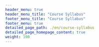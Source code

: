 ```yaml
---
header_menu: true
header_menu_title: "Course Syllabus"
footer_menu_title: "Course Syllabus"
footer_menu: true
detailed_page_path: ./en/course-syllabus
detailed_page_homepage_content: true
weight: 100
---
```

